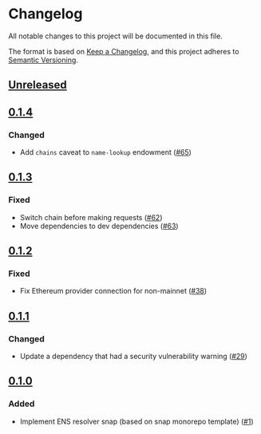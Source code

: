 # Changelog

All notable changes to this project will be documented in this file.

The format is based on [Keep a Changelog](https://keepachangelog.com/en/1.0.0/),
and this project adheres to [Semantic Versioning](https://semver.org/spec/v2.0.0.html).

## [Unreleased]

## [0.1.4]

### Changed

- Add `chains` caveat to `name-lookup` endowment ([#65](https://github.com/MetaMask/ens-resolver-snap/pull/65))

## [0.1.3]

### Fixed

- Switch chain before making requests ([#62](https://github.com/MetaMask/ens-resolver-snap/pull/62))
- Move dependencies to dev dependencies ([#63](https://github.com/MetaMask/ens-resolver-snap/pull/63))

## [0.1.2]

### Fixed

- Fix Ethereum provider connection for non-mainnet ([#38](https://github.com/MetaMask/ens-resolver-snap/pull/38))

## [0.1.1]

### Changed

- Update a dependency that had a security vulnerability
  warning ([#29](https://github.com/MetaMask/ens-resolver-snap/pull/29))

## [0.1.0]

### Added

- Implement ENS resolver snap (based on snap monorepo
  template) ([#1](https://github.com/MetaMask/ens-resolver-snap/pull/1))

[Unreleased]: https://github.com/MetaMask/ens-resolver-snap/compare/v0.1.4...HEAD
[0.1.4]: https://github.com/MetaMask/ens-resolver-snap/compare/v0.1.3...v0.1.4
[0.1.3]: https://github.com/MetaMask/ens-resolver-snap/compare/v0.1.2...v0.1.3
[0.1.2]: https://github.com/MetaMask/ens-resolver-snap/compare/v0.1.1...v0.1.2
[0.1.1]: https://github.com/MetaMask/ens-resolver-snap/compare/v0.1.0...v0.1.1
[0.1.0]: https://github.com/MetaMask/ens-resolver-snap/releases/tag/v0.1.0
